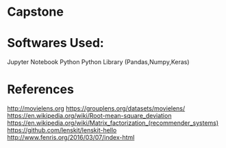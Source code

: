 # Capstone

# Softwares Used:
Jupyter Notebook
Python
Python Library (Pandas,Numpy,Keras)

# References
http://movielens.org
https://grouplens.org/datasets/movielens/
https://en.wikipedia.org/wiki/Root-mean-square_deviation
https://en.wikipedia.org/wiki/Matrix_factorization_(recommender_systems)
https://github.com/lenskit/lenskit-hello
http://www.fenris.org/2016/03/07/index-html
